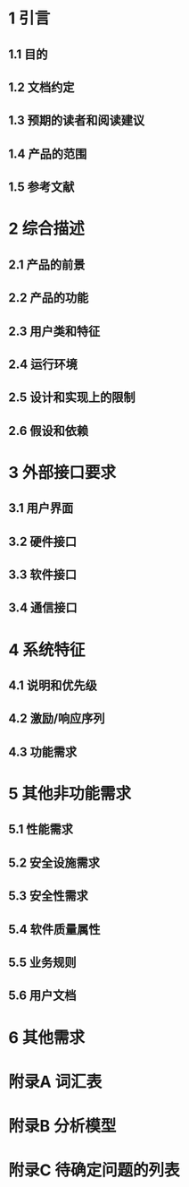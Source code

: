 # 1   引言
## 1.1   目的
## 1.2   文档约定
## 1.3   预期的读者和阅读建议
## 1.4   产品的范围
## 1.5   参考文献
# 2   综合描述
## 2.1   产品的前景
## 2.2   产品的功能
## 2.3   用户类和特征
## 2.4   运行环境
## 2.5   设计和实现上的限制
## 2.6   假设和依赖
# 3   外部接口要求
## 3.1   用户界面
## 3.2   硬件接口
## 3.3   软件接口
## 3.4   通信接口
# 4   系统特征
## 4.1   说明和优先级
## 4.2   激励/响应序列
## 4.3   功能需求
# 5   其他非功能需求
## 5.1   性能需求
## 5.2   安全设施需求
## 5.3   安全性需求
## 5.4   软件质量属性
## 5.5   业务规则
## 5.6   用户文档
# 6   其他需求
# 附录A   词汇表
# 附录B   分析模型
# 附录C   待确定问题的列表